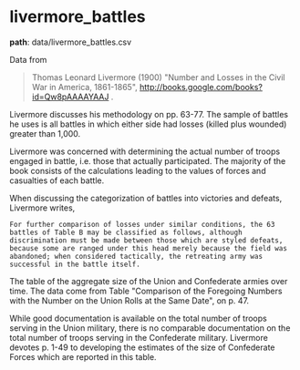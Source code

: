 # livermore_battles

**path**: data/livermore_battles.csv

Data from

> Thomas Leonard Livermore (1900) "Number and Losses in the Civil War in America, 1861-1865",
> http://books.google.com/books?id=Qw8pAAAAYAAJ .

Livermore discusses his methodology on pp. 63-77. The sample of battles 
he uses is all battles in which either side had losses (killed plus wounded) 
greater than 1,000.

Livermore was concerned with determining the actual number of troops
engaged in battle, i.e. those that actually participated.  The
majority of the book consists of the calculations leading to the
values of forces and casualties of each battle.

When discussing the categorization of battles into victories and defeats, Livermore writes,

    For further comparison of losses under similar conditions, the 63
    battles of Table B may be classified as follows, although
    discrimination must be made between those which are styled defeats,
    because some are ranged under this head merely because the field was
    abandoned; when considered tactically, the retreating army was
    successful in the battle itself.

The table of the aggregate size of the Union and Confederate armies over time.
The data come from Table "Comparison of the Foregoing Numbers with the
Number on the Union Rolls at the Same Date", on p. 47.

While good documentation is available on the total number of troops
serving in the Union military, there is no comparable documentation on
the total number of troops serving in the Confederate military.
Livermore devotes p. 1-49 to developing the estimates of the size of
Confederate Forces which are reported in this table.


